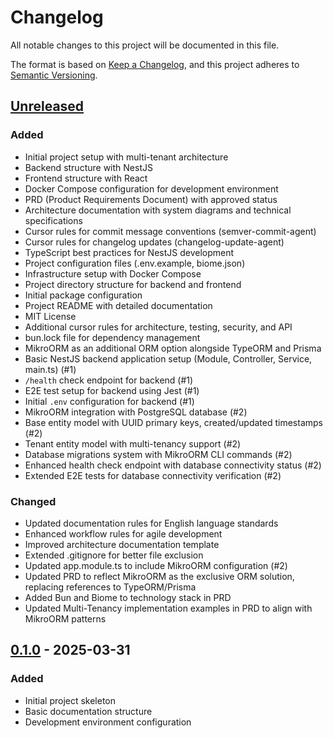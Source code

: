 # Changelog

All notable changes to this project will be documented in this file.

The format is based on [Keep a Changelog](https://keepachangelog.com/en/1.0.0/),
and this project adheres to [Semantic Versioning](https://semver.org/spec/v2.0.0.html).

## [Unreleased]

### Added

- Initial project setup with multi-tenant architecture
- Backend structure with NestJS
- Frontend structure with React
- Docker Compose configuration for development environment
- PRD (Product Requirements Document) with approved status
- Architecture documentation with system diagrams and technical specifications
- Cursor rules for commit message conventions (semver-commit-agent)
- Cursor rules for changelog updates (changelog-update-agent)
- TypeScript best practices for NestJS development
- Project configuration files (.env.example, biome.json)
- Infrastructure setup with Docker Compose
- Project directory structure for backend and frontend
- Initial package configuration
- Project README with detailed documentation
- MIT License
- Additional cursor rules for architecture, testing, security, and API
- bun.lock file for dependency management
- MikroORM as an additional ORM option alongside TypeORM and Prisma
- Basic NestJS backend application setup (Module, Controller, Service, main.ts) (#1)
- `/health` check endpoint for backend (#1)
- E2E test setup for backend using Jest (#1)
- Initial `.env` configuration for backend (#1)
- MikroORM integration with PostgreSQL database (#2)
- Base entity model with UUID primary keys, created/updated timestamps (#2)
- Tenant entity model with multi-tenancy support (#2)
- Database migrations system with MikroORM CLI commands (#2)
- Enhanced health check endpoint with database connectivity status (#2)
- Extended E2E tests for database connectivity verification (#2)

### Changed

- Updated documentation rules for English language standards
- Enhanced workflow rules for agile development
- Improved architecture documentation template
- Extended .gitignore for better file exclusion
- Updated app.module.ts to include MikroORM configuration (#2)
- Updated PRD to reflect MikroORM as the exclusive ORM solution, replacing references to TypeORM/Prisma
- Added Bun and Biome to technology stack in PRD
- Updated Multi-Tenancy implementation examples in PRD to align with MikroORM patterns

## [0.1.0] - 2025-03-31

### Added

- Initial project skeleton
- Basic documentation structure
- Development environment configuration

[Unreleased]: https://github.com/your-org/acci-nest/compare/v0.1.0...HEAD
[0.1.0]: https://github.com/your-org/acci-nest/releases/tag/v0.1.0
